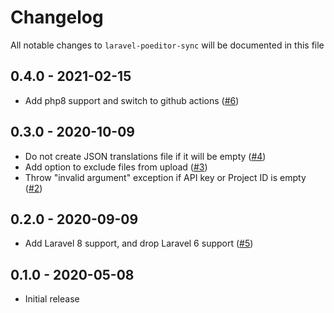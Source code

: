 # Changelog

All notable changes to `laravel-poeditor-sync` will be documented in this file

## 0.4.0 - 2021-02-15

 - Add php8 support and switch to github actions ([#6](https://github.com/nextapps-be/laravel-poeditor-sync/pull/6))

## 0.3.0 - 2020-10-09

 - Do not create JSON translations file if it will be empty ([#4](https://github.com/nextapps-be/laravel-poeditor-sync/pull/4))
 - Add option to exclude files from upload ([#3](https://github.com/nextapps-be/laravel-poeditor-sync/pull/3))
 - Throw "invalid argument" exception if API key or Project ID is empty ([#2](https://github.com/nextapps-be/laravel-poeditor-sync/pull/2))

## 0.2.0 - 2020-09-09

- Add Laravel 8 support, and drop Laravel 6 support ([#5](https://github.com/nextapps-be/laravel-poeditor-sync/pull/5))

## 0.1.0 - 2020-05-08

- Initial release
